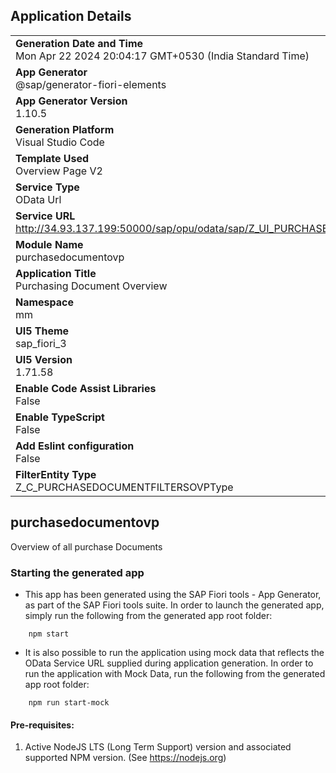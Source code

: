 ## Application Details
|               |
| ------------- |
|**Generation Date and Time**<br>Mon Apr 22 2024 20:04:17 GMT+0530 (India Standard Time)|
|**App Generator**<br>@sap/generator-fiori-elements|
|**App Generator Version**<br>1.10.5|
|**Generation Platform**<br>Visual Studio Code|
|**Template Used**<br>Overview Page V2|
|**Service Type**<br>OData Url|
|**Service URL**<br>http://34.93.137.199:50000/sap/opu/odata/sap/Z_UI_PURCHASEDOCOVP_V2
|**Module Name**<br>purchasedocumentovp|
|**Application Title**<br>Purchasing Document Overview|
|**Namespace**<br>mm|
|**UI5 Theme**<br>sap_fiori_3|
|**UI5 Version**<br>1.71.58|
|**Enable Code Assist Libraries**<br>False|
|**Enable TypeScript**<br>False|
|**Add Eslint configuration**<br>False|
|**FilterEntity Type**<br>Z_C_PURCHASEDOCUMENTFILTERSOVPType|

## purchasedocumentovp

Overview of all purchase Documents

### Starting the generated app

-   This app has been generated using the SAP Fiori tools - App Generator, as part of the SAP Fiori tools suite.  In order to launch the generated app, simply run the following from the generated app root folder:

```
    npm start
```

- It is also possible to run the application using mock data that reflects the OData Service URL supplied during application generation.  In order to run the application with Mock Data, run the following from the generated app root folder:

```
    npm run start-mock
```

#### Pre-requisites:

1. Active NodeJS LTS (Long Term Support) version and associated supported NPM version.  (See https://nodejs.org)


